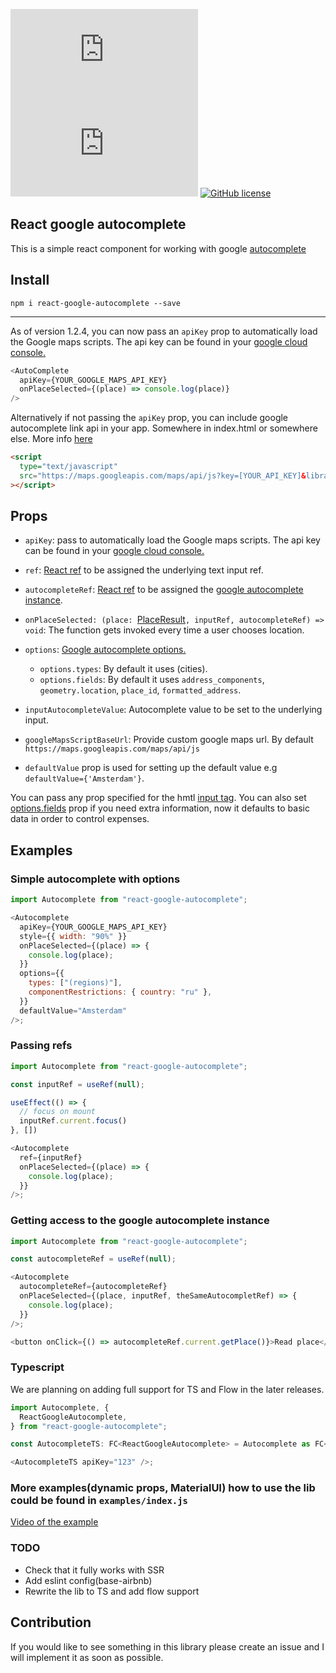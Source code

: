 ![](https://img.badgesize.io/ErrorPro/react-google-autocomplete/master/lib/index.js?compression=gzip&label=gzip)
![](https://img.badgesize.io/ErrorPro/react-google-autocomplete/master/lib/index.js?compression=brotli&label=brotli)
[![GitHub license](https://img.shields.io/github/license/Naereen/StrapDown.js.svg)](https://GitHub.com/ErrorPro/react-google-autocomplete/master/LICENSE)

## React google autocomplete

This is a simple react component for working with google [autocomplete](https://developers.google.com/maps/documentation/javascript/examples/places-autocomplete)

## Install

`npm i react-google-autocomplete --save`

<hr>

As of version 1.2.4, you can now pass an `apiKey` prop to automatically load the Google maps scripts. The api key can be found in your [google cloud console.](https://developers.google.com/maps/documentation/javascript/get-api-key)

```js
<AutoComplete
  apiKey={YOUR_GOOGLE_MAPS_API_KEY}
  onPlaceSelected={(place) => console.log(place)}
/>
```

Alternatively if not passing the `apiKey` prop, you can include google autocomplete link api in your app. Somewhere in index.html or somewhere else. More info [here](https://developers.google.com/maps/documentation/places/web-service/autocomplete)

```html
<script
  type="text/javascript"
  src="https://maps.googleapis.com/maps/api/js?key=[YOUR_API_KEY]&libraries=places"
></script>
```

## Props

- `apiKey`: pass to automatically load the Google maps scripts. The api key can be found in your [google cloud console.](https://developers.google.com/maps/documentation/javascript/get-api-key)

- `ref`: [React ref](https://reactjs.org/docs/hooks-reference.html#useref) to be assigned the underlying text input ref.

- `autocompleteRef`: [React ref](https://reactjs.org/docs/hooks-reference.html#useref) to be assigned the [google autocomplete instance](https://developers.google.com/maps/documentation/javascript/reference/places-widget#Autocomplete).

- `onPlaceSelected: (place: `[PlaceResult](https://developers.google.com/maps/documentation/javascript/reference/places-service#PlaceResult)`, inputRef, autocompleteRef) => void`: The function gets invoked every time a user chooses location.

- `options`: [Google autocomplete options.](https://developers.google.com/maps/documentation/javascript/reference/places-widget#AutocompleteOptions)

  - `options.types`: By default it uses (cities).
  - `options.fields`: By default it uses `address_components`, `geometry.location`, `place_id`, `formatted_address`.

- `inputAutocompleteValue`: Autocomplete value to be set to the underlying input.

- `googleMapsScriptBaseUrl`: Provide custom google maps url. By default `https://maps.googleapis.com/maps/api/js`

- `defaultValue` prop is used for setting up the default value e.g `defaultValue={'Amsterdam'}`.

You can pass any prop specified for the hmtl [input tag](https://www.w3schools.com/tags/tag_input.asp). You can also set [options.fields](https://developers.google.com/maps/documentation/javascript/reference/places-service#PlaceResult) prop if you need extra information, now it defaults to basic data in order to control expenses.

## Examples

### Simple autocomplete with options

```js
import Autocomplete from "react-google-autocomplete";

<Autocomplete
  apiKey={YOUR_GOOGLE_MAPS_API_KEY}
  style={{ width: "90%" }}
  onPlaceSelected={(place) => {
    console.log(place);
  }}
  options={{
    types: ["(regions)"],
    componentRestrictions: { country: "ru" },
  }}
  defaultValue="Amsterdam"
/>;
```

### Passing refs

```js
import Autocomplete from "react-google-autocomplete";

const inputRef = useRef(null);

useEffect(() => {
  // focus on mount
  inputRef.current.focus()
}, [])

<Autocomplete
  ref={inputRef}
  onPlaceSelected={(place) => {
    console.log(place);
  }}
/>;

```

### Getting access to the google autocomplete instance

```js
import Autocomplete from "react-google-autocomplete";

const autocompleteRef = useRef(null);

<Autocomplete
  autocompleteRef={autocompleteRef}
  onPlaceSelected={(place, inputRef, theSameAutocompletRef) => {
    console.log(place);
  }}
/>;

<button onClick={() => autocompleteRef.current.getPlace()}>Read place</button>;
```

### Typescript

We are planning on adding full support for TS and Flow in the later releases.

```ts
import Autocomplete, {
  ReactGoogleAutocomplete,
} from "react-google-autocomplete";

const AutocompleteTS: FC<ReactGoogleAutocomplete> = Autocomplete as FC<ReactGoogleAutocomplete>;

<AutocompleteTS apiKey="123" />;
```

### More examples(dynamic props, MaterialUI) how to use the lib could be found in `examples/index.js`

[Video of the example](https://api.monosnap.com/file/download?id=vIjRwTxVyMj0Sd2Gjhsfie2SPk1y4l)

### TODO

- Check that it fully works with SSR
- Add eslint config(base-airbnb)
- Rewrite the lib to TS and add flow support

## Contribution

If you would like to see something in this library please create an issue and I will implement it as soon as possible.
